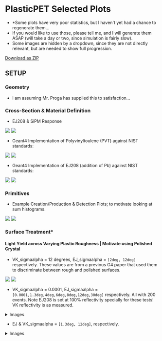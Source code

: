 # PlasticPET Selected Plots  

- *Some plots have very poor statistics, but I haven't yet had a chance to regenerate them... 
- If you would like to use those, please tell me, and I will generate them ASAP (will take a day or two, since simulation is fairly slow).
- Some images are hidden by a dropdown, since they are not directly relevant, but are needed to show full progression.

<a href=https://github.com/akhilsadam/PlasticPET-graphicx/archive/refs/heads/main.zip>Download as ZIP</a>


## SETUP

### Geometry

- I am assuming Mr. Proga has supplied this to satisfaction...  

### Cross-Section & Material Definition

- EJ208 & SiPM Response

![](0-CrossSection/EJ208.png) ![](0-CrossSection/SiPM.jpg)

- Geant4 Implementation of Polyvinyltoulene (PVT) against NIST standards:  

![](0-CrossSection/PVT_G4_VS_NIST_CS.png) ![](0-CrossSection/PVT_G4_VS_NIST_L.png)  

- Geant4 Implementation of EJ208 (addition of Pb) against NIST standards:  

![](0-CrossSection/PVT_G4_W_Pb_CS.png) ![](0-CrossSection/PVT_G4_W_Pb_L.png)  

### Primitives

- Example Creation/Production & Detection Plots; to motivate looking at sum histograms.

![](1-Primitives/Creation.png) ![](1-Primitives/Detection.png)  

### Surface Treatment*

#### Light Yield across Varying Plastic Roughness | Motivate using Polished Crystal

- VK_sigmaalpha = 12 degrees, EJ_sigmaalpha = `[2deg, 12deg]` respectively. These values are from a previous G4 paper that used them to discriminate between rough and polished surfaces.

![](2-Surfaces/EJVK-2-12.png) ![](2-Surfaces/EJVK-12-12.png) 

- VK_sigmaalpha = 0.0001, EJ_sigmaalpha = `[0.0001,1.3deg,4deg,6deg,8deg,12deg,30deg]` respectively. All with 200 events. Note EJ208 is set at 100% reflectivity specially for these tests! VK reflectivity is as measured.  

<details>
<summary>Images</summary>

![](2-Surfaces/EJVK-0.0001.png) ![](2-Surfaces/EJVK-1.3-0.0001.png)  

![](2-Surfaces/EJVK-4-0.0001.png) ![](2-Surfaces/EJVK-6-0.0001.png)  

![](2-Surfaces/EJVK-8-0.0001.png) ![](2-Surfaces/EJVK-12-0.0001.png)   

![](2-Surfaces/EJVK-30-0.0001.png)   

</details>

- EJ & VK_sigmaalpha = `[1.3deg, 12deg]`, respectively.  

<details>
<summary>Images</summary>

![](2-Surfaces/EJVK-1.3.png) ![](2-Surfaces/EJVK-12.png)  

</details>





